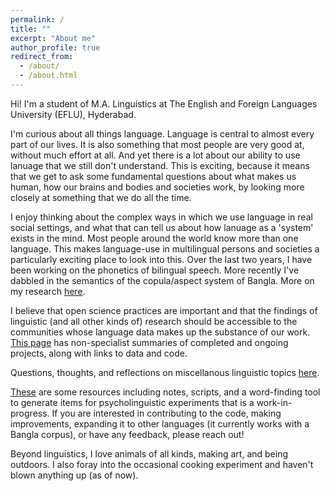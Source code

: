 ```yaml
---
permalink: /
title: ""
excerpt: "About me"
author_profile: true
redirect_from: 
  - /about/
  - /about.html
---
```


Hi! I'm a student of M.A. Linguistics at The English and Foreign Languages University (EFLU), Hyderabad.

I'm curious about all things language. Language is central to almost every part of our lives. It is also something that most people are very good at, without much effort at all. And yet there is a lot about our ability to use lanuage that we still don't understand. This is exciting, because it means that we get to ask some fundamental questions about what makes us human, how our brains and bodies and societies work, by looking more closely at something that we do all the time. 

I enjoy thinking about the complex ways in which we use language in real social settings, and what that can tell us about how lanuage as a 'system' exists in the mind. Most people around the world know more than one language. This makes language-use in multilingual persons and societies a particularly exciting place to look into this. Over the last two years, I have been working on the phonetics of bilingual speech. More recently I've dabbled in the semantics of the copula/aspect system of Bangla. More on my research [here](portfolio.html).

I believe that open science practices are important and that the findings of linguistic (and all other kinds of) research should be accessible to the communities whose language data makes up the substance of our work. [This page](portfolio.html) has non-specialist summaries of completed and ongoing projects, along with links to data and code.

Questions, thoughts, and reflections on miscellanous linguistic topics [here](year-archive.html).

[These](portfolio.html) are some resources including notes, scripts, and a word-finding tool to generate items for psycholinguistic experiments that is a work-in-progress. If you are interested in contributing to the code, making improvements, expanding it to other languages (it currently works with a Bangla corpus), or have any feedback, please reach out!

Beyond linguistics, I love animals of all kinds, making art, and being outdoors. I also foray into the occasional cooking experiment and haven't blown anything up (as of now).
